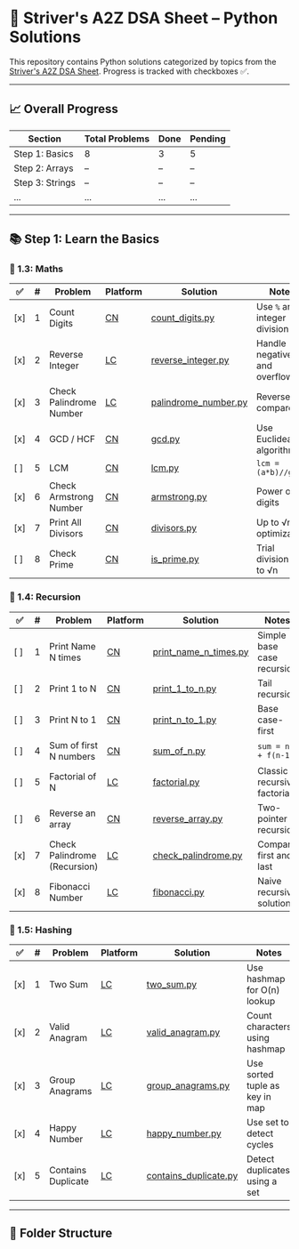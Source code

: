 # 🧠 Striver's A2Z DSA Sheet – Python Solutions

This repository contains Python solutions categorized by topics from the [Striver's A2Z DSA Sheet](https://takeuforward.org/strivers-a2z-dsa-course/strivers-a2z-dsa-course-sheet-2/). Progress is tracked with checkboxes ✅.

---

## 📈 Overall Progress

| Section        | Total Problems | Done | Pending |
|----------------|----------------|------|---------|
| Step 1: Basics | 8              | 3    | 5       |
| Step 2: Arrays | –              | –    | –       |
| Step 3: Strings| –              | –    | –       |
| ...            | ...            | ...  | ...     |


---

## 📚 Step 1: Learn the Basics

### 🧮 1.3: Maths

| ✅   | #  | Problem                | Platform                                                                 | Solution                                                        | Notes                     |
|------|----|------------------------|--------------------------------------------------------------------------|-----------------------------------------------------------------|---------------------------|
| [x]  | 1  | Count Digits            | [CN](https://www.codingninjas.com/studio/problems/count-digits_8416387) | [count_digits.py](Step1_Basics/1.3_Maths/count_digits.py)       | Use `%` and integer division |
| [x]  | 2  | Reverse Integer        | [LC](https://leetcode.com/problems/reverse-integer/)                    | [reverse_integer.py](Step1_Basics/1.3_Maths/reverse_integer.py) | Handle negatives and overflow |
| [x]  | 3  | Check Palindrome Number | [LC](https://leetcode.com/problems/palindrome-number/)                  | [palindrome_number.py](Step1_Basics/1.3_Maths/palindrome_number.py) | Reverse & compare          |
| [x]  | 4  | GCD / HCF               | [CN](https://www.codingninjas.com/studio/problems/gcd_8417285)          | [gcd.py](Step1_Basics/1.3_Maths/gcd.py)                         | Use Euclidean algorithm    |
| [ ]  | 5  | LCM                     | [CN](https://www.codingninjas.com/studio/problems/lcm_8417489)          | [lcm.py](Step1_Basics/1.3_Maths/lcm.py)                         | `lcm = (a*b)//gcd`         |
| [x]  | 6  | Check Armstrong Number  | [CN](https://www.codingninjas.com/studio/problems/check-armstrong_589)  | [armstrong.py](Step1_Basics/1.3_Maths/armstrong.py)             | Power of digits            |
| [x]  | 7  | Print All Divisors      | [CN](https://www.codingninjas.com/studio/problems/print-divisors_3608828)| [divisors.py](Step1_Basics/1.3_Maths/divisors.py)               | Up to √n optimization      |
| [ ]  | 8  | Check Prime             | [CN](https://www.codingninjas.com/studio/problems/prime-number_624934)  | [is_prime.py](Step1_Basics/1.3_Maths/is_prime.py)               | Trial division up to √n    |


### 🔁 1.4: Recursion

| ✅ | # | Problem | Platform | Solution | Notes |
|----|---|---------|----------|----------|-------|
| [ ] | 1 | Print Name N times | [CN](https://www.codingninjas.com/studio/problems/print-name-n-times_3625289) | [print_name_n_times.py](Step1_Basics/1.4_Recursion/print_name_n_times.py) | Simple base case recursion |
| [ ] | 2 | Print 1 to N | [CN](https://www.codingninjas.com/studio/problems/print-1-to-n_628290) | [print_1_to_n.py](Step1_Basics/1.4_Recursion/print_1_to_n.py) | Tail recursion |
| [ ] | 3 | Print N to 1 | [CN](https://www.codingninjas.com/studio/problems/print-n-to-1_628290) | [print_n_to_1.py](Step1_Basics/1.4_Recursion/print_n_to_1.py) | Base case-first |
| [ ] | 4 | Sum of first N numbers | [CN](https://www.codingninjas.com/studio/problems/sum-of-first-n-numbers_8876068) | [sum_of_n.py](Step1_Basics/1.4_Recursion/sum_of_n.py) | `sum = n + f(n-1)` |
| [ ] | 5 | Factorial of N | [LC](https://leetcode.com/problems/factorial-trailing-zeroes/) | [factorial.py](Step1_Basics/1.4_Recursion/factorial.py) | Classic recursive factorial |
| [ ] | 6 | Reverse an array | [CN](https://www.codingninjas.com/studio/problems/reverse-array_1232638) | [reverse_array.py](Step1_Basics/1.4_Recursion/reverse_array.py) | Two-pointer + recursion |
| [x] | 7 | Check Palindrome (Recursion) | [LC](https://leetcode.com/problems/valid-palindrome/) | [check_palindrome.py](Step1_Basics/1.4_Recursion/check_palindrome.py) | Compare first and last |
| [x] | 8 | Fibonacci Number | [LC](https://leetcode.com/problems/fibonacci-number/) | [fibonacci.py](Step1_Basics/1.4_Recursion/fibonacci.py) | Naive recursive solution |


### 🔐 1.5: Hashing

| ✅   | #  | Problem                 | Platform                                                                 | Solution                                                                 | Notes                            |
|------|----|-------------------------|--------------------------------------------------------------------------|--------------------------------------------------------------------------|----------------------------------|
| [x]  | 1  | Two Sum                 | [LC](https://leetcode.com/problems/two-sum/)                             | [two_sum.py](Step1_Basics/1.5_Hashing/two_sum.py)                         | Use hashmap for O(n) lookup      |
| [x]  | 2  | Valid Anagram           | [LC](https://leetcode.com/problems/valid-anagram/)                       | [valid_anagram.py](Step1_Basics/1.5_Hashing/valid_anagram.py)             | Count characters using hashmap   |
| [x]  | 3  | Group Anagrams          | [LC](https://leetcode.com/problems/group-anagrams/)                      | [group_anagrams.py](Step1_Basics/1.5_Hashing/group_anagrams.py)           | Use sorted tuple as key in map   |
| [x]  | 4  | Happy Number            | [LC](https://leetcode.com/problems/happy-number/)                        | [happy_number.py](Step1_Basics/1.5_Hashing/happy_number.py)               | Use set to detect cycles         |
| [x]  | 5  | Contains Duplicate      | [LC](https://leetcode.com/problems/contains-duplicate/)                  | [contains_duplicate.py](Step1_Basics/1.5_Hashing/contains_duplicate.py)   | Detect duplicates using a set    |

---

## 📁 Folder Structure

